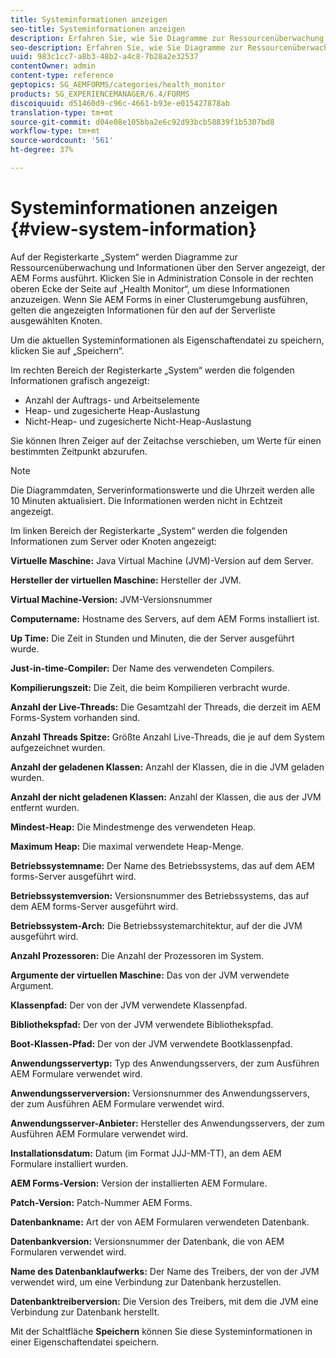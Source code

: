 ```yaml
---
title: Systeminformationen anzeigen
seo-title: Systeminformationen anzeigen
description: Erfahren Sie, wie Sie Diagramme zur Ressourcenüberwachung und Informationen über den Server anzeigen, der AEM Forms ausführt.
seo-description: Erfahren Sie, wie Sie Diagramme zur Ressourcenüberwachung und Informationen über den Server anzeigen, der AEM Forms ausführt.
uuid: 983c1cc7-a8b3-48b2-a4c8-7b28a2e32537
contentOwner: admin
content-type: reference
geptopics: SG_AEMFORMS/categories/health_monitor
products: SG_EXPERIENCEMANAGER/6.4/FORMS
discoiquuid: d51460d9-c96c-4661-b93e-e015427878ab
translation-type: tm+mt
source-git-commit: d04e08e105bba2e6c92d93bcb58839f1b5307bd8
workflow-type: tm+mt
source-wordcount: '561'
ht-degree: 37%

---
```



# Systeminformationen anzeigen {#view-system-information}

Auf der Registerkarte „System“ werden Diagramme zur Ressourcenüberwachung und Informationen über den Server angezeigt, der AEM Forms ausführt. Klicken Sie in Administration Console in der rechten oberen Ecke der Seite auf „Health Monitor“, um diese Informationen anzuzeigen. Wenn Sie AEM Forms in einer Clusterumgebung ausführen, gelten die angezeigten Informationen für den auf der Serverliste ausgewählten Knoten.

Um die aktuellen Systeminformationen als Eigenschaftendatei zu speichern, klicken Sie auf „Speichern“.

Im rechten Bereich der Registerkarte „System“ werden die folgenden Informationen grafisch angezeigt:

* Anzahl der Auftrags- und Arbeitselemente
* Heap- und zugesicherte Heap-Auslastung
* Nicht-Heap- und zugesicherte Nicht-Heap-Auslastung

Sie können Ihren Zeiger auf der Zeitachse verschieben, um Werte für einen bestimmten Zeitpunkt abzurufen.

>[!NOTE]
>
>Die Diagrammdaten, Serverinformationswerte und die Uhrzeit werden alle 10 Minuten aktualisiert. Die Informationen werden nicht in Echtzeit angezeigt.

Im linken Bereich der Registerkarte „System“ werden die folgenden Informationen zum Server oder Knoten angezeigt:

**Virtuelle Maschine:** Java Virtual Machine (JVM)-Version auf dem Server.

**Hersteller der virtuellen Maschine:** Hersteller der JVM.

**Virtual Machine-Version:** JVM-Versionsnummer

**Computername:** Hostname des Servers, auf dem AEM Forms installiert ist.

**Up Time:** Die Zeit in Stunden und Minuten, die der Server ausgeführt wurde.

**Just-in-time-Compiler:** Der Name des verwendeten Compilers.

**Kompilierungszeit:** Die Zeit, die beim Kompilieren verbracht wurde.

**Anzahl der Live-Threads:** Die Gesamtzahl der Threads, die derzeit im AEM Forms-System vorhanden sind.

**Anzahl Threads Spitze:** Größte Anzahl Live-Threads, die je auf dem System aufgezeichnet wurden.

**Anzahl der geladenen Klassen:** Anzahl der Klassen, die in die JVM geladen wurden.

**Anzahl der nicht geladenen Klassen:** Anzahl der Klassen, die aus der JVM entfernt wurden.

**Mindest-Heap:** Die Mindestmenge des verwendeten Heap.

**Maximum Heap:** Die maximal verwendete Heap-Menge.

**Betriebssystemname:** Der Name des Betriebssystems, das auf dem AEM forms-Server ausgeführt wird.

**Betriebssystemversion:** Versionsnummer des Betriebssystems, das auf dem AEM forms-Server ausgeführt wird.

**Betriebssystem-Arch:** Die Betriebssystemarchitektur, auf der die JVM ausgeführt wird.

**Anzahl Prozessoren:** Die Anzahl der Prozessoren im System.

**Argumente der virtuellen Maschine:** Das von der JVM verwendete Argument.

**Klassenpfad:** Der von der JVM verwendete Klassenpfad.

**Bibliothekspfad:** Der von der JVM verwendete Bibliothekspfad.

**Boot-Klassen-Pfad:** Der von der JVM verwendete Bootklassenpfad.

**Anwendungsservertyp:** Typ des Anwendungsservers, der zum Ausführen AEM Formulare verwendet wird.

**Anwendungsserverversion:** Versionsnummer des Anwendungsservers, der zum Ausführen AEM Formulare verwendet wird.

**Anwendungsserver-Anbieter:** Hersteller des Anwendungsservers, der zum Ausführen AEM Formulare verwendet wird.

**Installationsdatum:** Datum (im Format JJJ-MM-TT), an dem AEM Formulare installiert wurden.

**AEM Forms-Version:** Version der installierten AEM Formulare.

**Patch-Version:** Patch-Nummer AEM Forms.

**Datenbankname:** Art der von AEM Formularen verwendeten Datenbank.

**Datenbankversion:** Versionsnummer der Datenbank, die von AEM Formularen verwendet wird.

**Name des Datenbanklaufwerks:** Der Name des Treibers, der von der JVM verwendet wird, um eine Verbindung zur Datenbank herzustellen.

**Datenbanktreiberversion:** Die Version des Treibers, mit dem die JVM eine Verbindung zur Datenbank herstellt.

Mit der Schaltfläche **Speichern** können Sie diese Systeminformationen in einer Eigenschaftendatei speichern.
